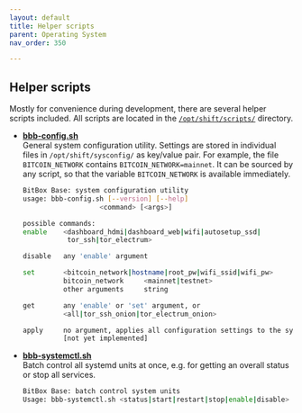 ```yaml
---
layout: default
title: Helper scripts
parent: Operating System
nav_order: 350

---
```

## Helper scripts

Mostly for convenience during development, there are several helper scripts included. All scripts are located in the [`/opt/shift/scripts/`](https://github.com/digitalbitbox/bitbox-base/tree/master/armbian/base/scripts) directory.

* [**bbb-config.sh**](https://github.com/digitalbitbox/bitbox-base/blob/master/armbian/base/scripts/bbb-config.sh)  
  General system configuration utility.
  Settings are stored in individual files in `/opt/shift/sysconfig/` as key/value pair.
  For example, the file `BITCOIN_NETWORK` contains `BITCOIN_NETWORK=mainnet`.
  It can be sourced by any script, so that the variable `BITCOIN_NETWORK` is available immediately.

  ```bash
  BitBox Base: system configuration utility
  usage: bbb-config.sh [--version] [--help]
                     <command> [<args>]

  possible commands:
  enable    <dashboard_hdmi|dashboard_web|wifi|autosetup_ssd|
             tor_ssh|tor_electrum>

  disable   any 'enable' argument

  set       <bitcoin_network|hostname|root_pw|wifi_ssid|wifi_pw>
            bitcoin_network     <mainnet|testnet>
            other arguments     string

  get       any 'enable' or 'set' argument, or
            <all|tor_ssh_onion|tor_electrum_onion>

  apply     no argument, applies all configuration settings to the system
            [not yet implemented]
  ```

* [**bbb-systemctl.sh**](https://github.com/digitalbitbox/bitbox-base/blob/master/armbian/base/scripts/bbb-systemctl.sh)  
  Batch control all systemd units at once, e.g. for getting an overall status or stop all services.
  
  ```bash
  BitBox Base: batch control system units
  Usage: bbb-systemctl.sh <status|start|restart|stop|enable|disable>
  ```
